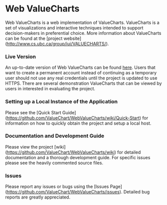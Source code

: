 # Web ValueCharts

Web ValueCharts is a web implementation of ValueCharts. ValueCharts is a set of visualizations and interactive techniques intended to support decision-makers in preferential choice. More information about ValueCharts can be found at the [project website] (http://www.cs.ubc.ca/group/iui/VALUECHARTS/).

### Live Version

An up-to-date version of Web ValueCharts can be found [here](http://valuecharts.cs.ubc.ca/). Users that want to create a permanent account instead of continuing as a temporary user should not use any real credentials until the project is updated to use HTTPS. There are several demonstration ValueCharts that can be viewed by users in interested in evaluating the project.

### Setting up a Local Instance of the Application

Please see the [Quick Start Guide] (https://github.com/ValueChart/WebValueCharts/wiki/Quick-Start) for information on how to quickly obtain the project and setup a local host.

### Documentation and Development Guide

Please view the project [wiki] (https://github.com/ValueChart/WebValueCharts/wiki) for detailed documentation and a thorough development guide. For specific issues please see the heavily commented source files.

### Issues

Please report any issues or bugs using the [Issues Page] (https://github.com/ValueChart/WebValueCharts/issues). Detailed bug reports are greatly appreciated. 

